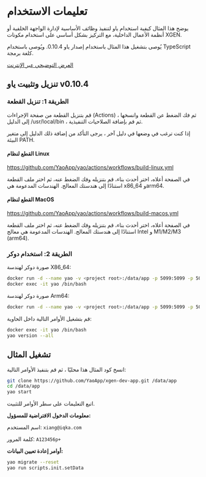 # تعليمات الاستخدام

يوضح هذا المثال كيفية استخدام ياو لتنفيذ وظائف الأساسية لإدارة الواجهة الخلفية أو أنظمة الأعمال الداخلية، مع التركيز بشكل أساسي على استخدام مكونات XGEN.

يُوصى بتشغيل هذا المثال باستخدام إصدار ياو 0.10.4. ويُوصى باستخدام TypeScript كلغة برمجة.

[العرض التوضيحي عبر الإنترنت](https://xgen-dev.iqka.com/)

## تنزيل وتثبيت ياو v0.10.4

### الطريقة 1: تنزيل القطعة

قم بتنزيل القطعة من صفحة الإجراءات (Actions) ، ثم فك الضغط عن القطعة وانسخها إلى الدليل /usr/local/bin ، ثم قم بإضافة الصلاحيات التنفيذية.

إذا كنت ترغب في وضعها في دليل آخر ، يرجى التأكد من إضافة ذلك الدليل إلى متغير البيئة PATH.

#### القطع لنظام Linux

https://github.com/YaoApp/yao/actions/workflows/build-linux.yml

في الصفحة أعلاه، اختر أحدث بناء، قم بتنزيله وفك الضغط عنه، ثم اختر ملف القطعة استنادًا إلى هندستك المعالج. الهندسات المدعومة هي x86_64 وarm64.

#### القطع لنظام MacOS

https://github.com/YaoApp/yao/actions/workflows/build-macos.yml

في الصفحة أعلاه، اختر أحدث بناء، قم بتنزيله وفك الضغط عنه، ثم اختر ملف القطعة استنادًا إلى هندستك المعالج. الهندسات المدعومة هي معالج Intel و M1/M2/M3 (arm64).

### الطريقة 2: استخدام دوكر

صورة دوكر لهندسة X86_64:

```bash
docker run -d --name yao -v <project root>:/data/app -p 5099:5099 -p 5077:5077 yaoapp/yao:0.10.4-unstable-amd64-dev
docker exec -it yao /bin/bash
```

صورة دوكر لهندسة Arm64:

```bash
docker run -d --name yao -v <project root>:/data/app -p 5099:5099 -p 5077:5077 yaoapp/yao:0.10.4-unstable-arm64-dev
```

قم بتشغيل الأوامر التالية داخل الحاوية:

```bash
docker exec -it yao /bin/bash
yao version --all
```

## تشغيل المثال

انسخ كود المثال هذا محليًا ، ثم قم بتنفيذ الأوامر التالية:

```bash
git clone https://github.com/YaoApp/xgen-dev-app.git /data/app
cd /data/app
yao start
```

اتبع التعليمات على سطر الأوامر للتثبيت.

**معلومات الدخول الافتراضية للمسؤول:**

اسم المستخدم: `xiang@iqka.com`

كلمة المرور: `A123456p+`

**أوامر إعادة تعيين البيانات:**

```bash
yao migrate --reset
yao run scripts.init.setData
```
